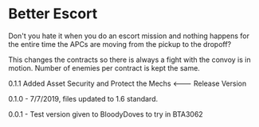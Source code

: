 # Better Escort

Don't you hate it when you do an escort mission and nothing happens for the entire time the APCs are moving from the pickup to the dropoff? 

This changes the contracts so there is always a fight with the convoy is in motion. Number of enemies per contract is kept the same.

0.1.1 Added Asset Security and Protect the Mechs <--- Release Version

0.1.0 - 7/7/2019, files updated to 1.6 standard.

0.0.1 - Test version given to BloodyDoves to try in BTA3062